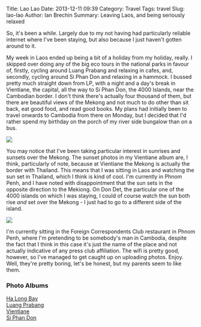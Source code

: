Title: Lao Lao
Date: 2013-12-11 09:39
Category: Travel
Tags: travel
Slug: lao-lao
Author: Ian Brechin
Summary: Leaving Laos, and being seriously relaxed


So, it's been a while. Largely due to my not having had particularly reliable internet where I've been staying, but also because I just haven't gotten around to it.  

My week in Laos ended up being a bit of a holiday from my holiday, really. I skipped over doing any of the big eco tours in the national parks in favour of, firstly, cycling around Luang Prabang and relaxing in cafes, and, secondly, cycling around Si Phan Don and relaxing in a hammock. I bussed pretty much straight down from LP, with a night and a day's break in Vientiane, the capital, all the way to Si Phan Don, the 4000 Islands, near the Cambodian border. I don't think there's actually four thousand of them, but there are beautiful views of the Mekong and not much to do other than sit back, eat good food, and read good books. My plans had initially been to travel onwards to Cambodia from there on Monday, but I decided that I'd rather spend my birthday on the porch of my river side bungalow than on a bus.  

![](https://lh3.googleusercontent.com/-d86cfTwVDh4/UqguOnIsY-I/AAAAAAAAEr0/HH-eo_htnqs/s768/DSC02049.JPG)

You may notice that I've been taking particular interest in sunrises and sunsets over the Mekong. The sunset photos in my Vientiane album are, I think, particularly of note, because at Vientiane the Mekong is actually the border with Thailand. This means that I was sitting in Laos and watching the sun set in Thailand, which I think is kind of cool. I'm currently in Phnom Penh, and I have noted with disappointment that the sun sets in the opposite direction to the Mekiong. On Don Det, the particular one of the 4000 islands on which I was staying, I could of course watch the sun both rise *and* set over the Mekong - I just had to go to a different side of the island.  

![](https://lh4.googleusercontent.com/-yRasHvu9pBo/UqgvVxK8tTI/AAAAAAAAEtk/xTcQiThQF8c/s768/DSC02041.JPG)

I'm currently sitting in the Foreign Correspondents Club restaurant in Phnom Penh, where I'm pretending to be somebody's man in Cambodia, despite the fact that I think in this case it's just the name of the place and not actually indicative of any press club affiliation. The wifi is pretty good, however, so I've managed to get caught up on uploading photos. Enjoy. Well, they're pretty boring, let's be honest, but my parents seem to like them.  

### Photo Albums

[Ha Long Bay](https://picasaweb.google.com/110277251572045373854/HaLongBay?authuser=0&authkey=Gv1sRgCJ3Iwq2Yx-DRogE&feat=directlink)  
[Luang Prabang](https://picasaweb.google.com/110277251572045373854/LuangPrabang?authuser=0&authkey=Gv1sRgCLuTvrDIodSYlwE&feat=directlink)  
[Vientiane](https://picasaweb.google.com/110277251572045373854/Vientiane?authuser=0&authkey=Gv1sRgCLzKr8WV8unZhwE&feat=directlink)  
[Si Phan Don](https://picasaweb.google.com/110277251572045373854/SiPhanDon?authuser=0&authkey=Gv1sRgCJHczsGyr8HXbA&feat=directlink)  